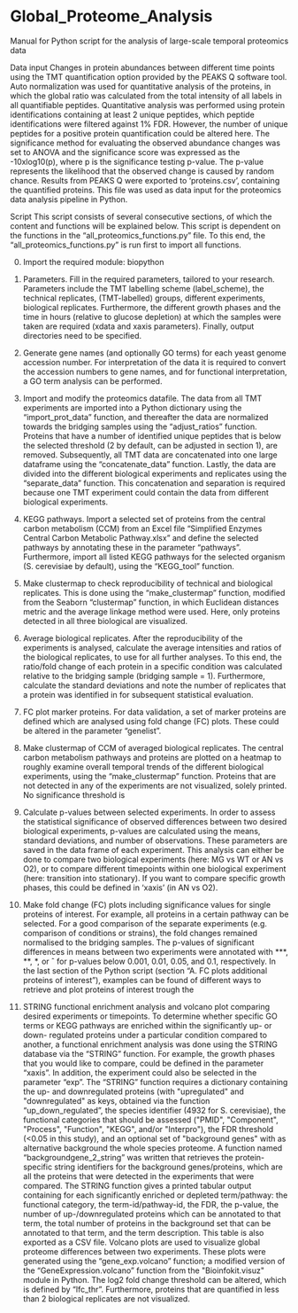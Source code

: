 # Global_Proteome_Analysis

Manual for Python script for the analysis of large-scale temporal proteomics data

Data input
Changes in protein abundances between different time points using the TMT quantification option provided by the PEAKS Q software tool. Auto normalization was used for quantitative analysis of the proteins, in which the global ratio was calculated from the total intensity of all labels in all quantifiable peptides. Quantitative analysis was performed using protein identifications containing at least 2 unique peptides, which peptide identifications were filtered against 1% FDR. However, the number of unique peptides for a positive protein quantification could be altered here. The significance method for evaluating the observed abundance changes was set to ANOVA and the significance score was expressed as the -10xlog10(p), where p is the significance testing p-value. The p-value represents the likelihood that the observed change is caused by random chance. Results from PEAKS Q were exported to ‘proteins.csv’, containing the quantified proteins. This file was used as data input for the proteomics data analysis pipeline in Python.

Script
This script consists of several consecutive sections, of which the content and functions will be explained below. This script is dependent on the functions in the “all_proteomics_functions.py” file. To this end, the “all_proteomics_functions.py” is run first to import all functions. 


0.	Import the required module: biopython

1.	Parameters. Fill in the required parameters, tailored to your research. Parameters include the TMT labelling scheme (label_scheme), the technical replicates, (TMT-labelled) groups, different experiments, biological replicates. Furthermore, the different growth phases and the time in hours (relative to glucose depletion) at which the samples were taken are required (xdata and xaxis parameters). Finally, output directories need to be specified.
2.	Generate gene names (and optionally GO terms) for each yeast genome accession number. For interpretation of the data it is required to convert the accession numbers to gene names, and for functional interpretation, a GO term analysis can be performed.
3.	Import and modify the proteomics datafile. The data from all TMT experiments are imported into a Python dictionary using the “import_prot_data” function, and thereafter the data are normalized towards the bridging samples using the “adjust_ratios” function. Proteins that have a number of identified unique peptides that is below the selected threshold (2 by default, can be adjusted in section 1), are removed. Subsequently, all TMT data are concatenated into one large dataframe using the “concatenate_data” function. Lastly, the data are divided into the different biological experiments and replicates using the “separate_data” function. This concatenation and separation is required because one TMT experiment could contain the data from different biological experiments.
4.	KEGG pathways. Import a selected set of proteins from the central carbon metabolism (CCM) from an Excel file “Simplified Enzymes Central Carbon Metabolic Pathway.xlsx” and define the selected pathways by annotating these in the parameter “pathways”. Furthermore, import all listed KEGG pathways for the selected organism (S. cerevisiae by default), using the “KEGG_tool” function. 
5.	Make clustermap to check reproducibility of technical and biological replicates. This is done using the “make_clustermap” function, modified from the Seaborn “clustermap” function, in which Euclidean distances metric and the average linkage method were used. Here, only proteins detected in all three biological are visualized.  
6.	Average biological replicates. After the reproducibility of the experiments is analysed, calculate the average intensities and ratios of the biological replicates, to use for all further analyses. To this end, the ratio/fold change of each protein in a specific condition was calculated relative to the bridging sample (bridging sample = 1). Furthermore, calculate the standard deviations and note the number of replicates that a protein was identified in for subsequent statistical evaluation. 
7.	FC plot marker proteins. For data validation, a set of marker proteins are defined which are analysed using fold change (FC) plots. These could be altered in the parameter “genelist”. 
8.	Make clustermap of CCM of averaged biological replicates. The central carbon metabolism pathways and proteins are plotted on a heatmap to roughly examine overall temporal trends of the different biological experiments, using the “make_clustermap” function. Proteins that are not detected in any of the experiments are not visualized, solely printed. No significance threshold is 
9.	Calculate p-values between selected experiments. In order to assess the statistical significance of observed differences between two desired biological experiments, p-values are calculated using the means, standard deviations, and number of observations. These parameters are saved in the data frame of each experiment. This analysis can either be done to compare two biological experiments (here: MG vs WT or AN vs O2), or to compare different timepoints within one biological experiment (here: transition into stationary). If you want to compare specific growth phases, this could be defined in ‘xaxis’ (in AN vs O2).
10.	Make fold change (FC) plots including significance values for single proteins of interest. For example, all proteins in a certain pathway can be selected. For a good comparison of the separate experiments (e.g. comparison of conditions or strains), the fold changes remained normalised to the bridging samples. The p-values of significant differences in means between two experiments were annotated with ***, **, *, or ˆ for p-values below 0.001, 0.01, 0.05, and 0.1, respectively. In the last section of the Python script (section “A. FC plots additional proteins of interest”), examples can be found of different ways to retrieve and plot proteins of interest trough the 
11.	STRING functional enrichment analysis and volcano plot comparing desired experiments or timepoints. To determine whether specific GO terms or KEGG pathways are enriched within the significantly up- or down- regulated proteins under a particular condition compared to another, a functional enrichment analysis was done using the STRING database via the “STRING” function. For example, the growth phases that you would like to compare, could be defined in the parameter “xaxis”. In addition, the experiment could also be selected in the parameter “exp”. The “STRING” function requires a dictionary containing the up- and downregulated proteins (with "upregulated" and "downregulated" as keys, obtained via the function “up_down_regulated”, the species identifier (4932 for S. cerevisiae), the functional categories that should be assessed ("PMID", "Component", "Process", "Function", "KEGG", and/or "Interpro"), the FDR threshold (<0.05 in this study), and an optional set of "background genes" with as alternative background the whole species proteome. A function named “backgroundgene_2_string” was written that retrieves the protein-specific string identifiers for the background genes/proteins, which are all the proteins that were detected in the experiments that were compared. The STRING function gives a printed tabular output containing for each significantly enriched or depleted term/pathway: the functional category, the term-id/pathway-id, the FDR, the p-value, the number of up-/downregulated proteins which can be annotated to that term, the total number of proteins in the background set that can be annotated to that term, and the term description. This table is also exported as a CSV file. 
Volcano plots are used to visualize global proteome differences between two experiments. These plots were generated using the “gene_exp.volcano” function; a modified version of the “GeneExpression.volcano” function from the "Bioinfokit.visuz" module in Python. The log2 fold change threshold can be altered, which is defined by “lfc_thr”. Furthermore, proteins that are quantified in less than 2 biological replicates are not visualized. 
